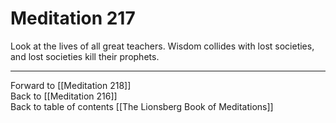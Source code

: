 # Meditation 217

Look at the lives of all great teachers. Wisdom collides with lost societies, and lost societies kill their prophets. 

___

Forward to [[Meditation 218]]  
Back to [[Meditation 216]]  
Back to table of contents [[The Lionsberg Book of Meditations]]  